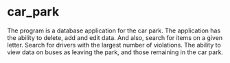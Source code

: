 # car_park
The program is a database application for the car park. The application has the ability to delete, add and edit data. And also, search for items on a given letter. Search for drivers with the largest number of violations. The ability to view data on buses as leaving the park, and those remaining in the car park.
